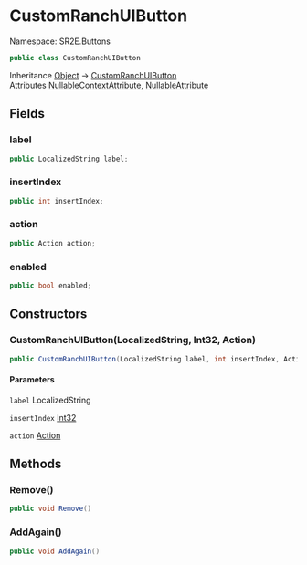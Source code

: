 # CustomRanchUIButton

Namespace: SR2E.Buttons

```csharp
public class CustomRanchUIButton
```

Inheritance [Object](https://docs.microsoft.com/en-us/dotnet/api/system.object) → [CustomRanchUIButton](/docs/dev/api-3.0.0-alpha.1/sr2e/buttons/customranchuibutton)<br />
Attributes [NullableContextAttribute](/docs/dev/api-3.0.0-alpha.1/system/runtime/compilerservices/nullablecontextattribute), [NullableAttribute](/docs/dev/api-3.0.0-alpha.1/system/runtime/compilerservices/nullableattribute)

## Fields

### **label**

```csharp
public LocalizedString label;
```

### **insertIndex**

```csharp
public int insertIndex;
```

### **action**

```csharp
public Action action;
```

### **enabled**

```csharp
public bool enabled;
```

## Constructors

### **CustomRanchUIButton(LocalizedString, Int32, Action)**

```csharp
public CustomRanchUIButton(LocalizedString label, int insertIndex, Action action)
```

#### Parameters

`label` LocalizedString<br />

`insertIndex` [Int32](https://docs.microsoft.com/en-us/dotnet/api/system.int32)<br />

`action` [Action](https://docs.microsoft.com/en-us/dotnet/api/system.action)<br />

## Methods

### **Remove()**

```csharp
public void Remove()
```

### **AddAgain()**

```csharp
public void AddAgain()
```
